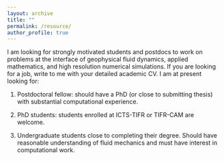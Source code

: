 ```yaml
---
layout: archive
title: ""
permalink: /resource/
author_profile: true
---
```


I am looking for strongly motivated students and postdocs to work on problems at the interface of geophysical fluid dynamics, applied mathematics, and high resolution numerical simulations. If you are looking for a job, write to me with your detailed academic CV. I am at present looking for:

1) Postdoctoral fellow: should have a PhD (or close to submitting thesis) with substantial computational experience.

2) PhD students: students enrolled at ICTS-TIFR or TIFR-CAM are welcome. 
 
3) Undergraduate students close to completing their degree. Should have reasonable understanding of fluid mechanics and must have interest in computational work. 
 


<!-- ## I am looking for students interested in working on geophysical turbulence.  

<!-- ## Reanalysis data
[**ERA5**](https://cds.climate.copernicus.eu/cdsapp#!/dataset/reanalysis-era5-pressure-levels?tab=overview) is the fifth generation ECMWF reanalysis for the global climate and weather for the past 4 to 7 decades. ERA5 provides hourly estimates for a large number of atmospheric, ocean-wave and land-surface quantities. 

## Models
[**The System for Atmospheric Modeling (SAM)**](http://rossby.msrc.sunysb.edu/~marat/SAM.html) is a very cute cloud-resolving model. It's useful for conducting idealized cloud-resolving simulaltions for a theoretical purpose. -->





